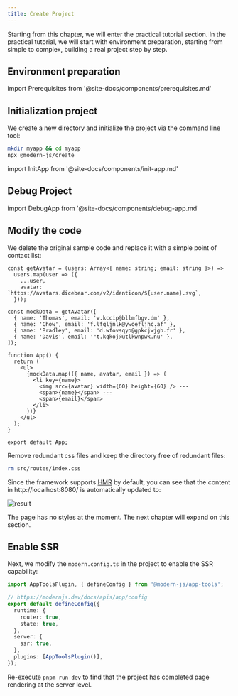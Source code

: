 ```yaml
---
title: Create Project
---
```


Starting from this chapter, we will enter the practical tutorial section. In the practical tutorial, we will start with environment preparation, starting from simple to complex, building a real project step by step.

## Environment preparation

import Prerequisites from '@site-docs/components/prerequisites.md'

<Prerequisites />

## Initialization project

We create a new directory and initialize the project via the command line tool:

```bash
mkdir myapp && cd myapp
npx @modern-js/create
```

import InitApp from '@site-docs/components/init-app.md'

<InitApp />

## Debug Project

import DebugApp from '@site-docs/components/debug-app.md'

<DebugApp />

## Modify the code

We delete the original sample code and replace it with a simple point of contact list:

```tsx title="src/routes/page.tsx"
const getAvatar = (users: Array<{ name: string; email: string }>) =>
  users.map(user => ({
    ...user,
    avatar: `https://avatars.dicebear.com/v2/identicon/${user.name}.svg`,
  }));

const mockData = getAvatar([
  { name: 'Thomas', email: 'w.kccip@bllmfbgv.dm' },
  { name: 'Chow', email: 'f.lfqljnlk@ywoefljhc.af' },
  { name: 'Bradley', email: 'd.wfovsqyo@gpkcjwjgb.fr' },
  { name: 'Davis', email: '"t.kqkoj@utlkwnpwk.nu' },
]);

function App() {
  return (
    <ul>
      {mockData.map(({ name, avatar, email }) => (
        <li key={name}>
          <img src={avatar} width={60} height={60} /> ---
          <span>{name}</span> ---
          <span>{email}</span>
        </li>
      ))}
    </ul>
  );
}

export default App;
```

Remove redundant css files and keep the directory free of redundant files:

```bash
rm src/routes/index.css
```

Since the framework supports [HMR](https://webpack.js.org/concepts/hot-module-replacement/) by default, you can see that the content in http://localhost:8080/ is automatically updated to:

![result](https://lf3-static.bytednsdoc.com/obj/eden-cn/zq-uylkvt/ljhwZthlaukjlkulzlp/screenshot-20221214-141909.png)

The page has no styles at the moment. The next chapter will expand on this section.

## Enable SSR

Next, we modify the `modern.config.ts` in the project to enable the SSR capability:

```ts
import AppToolsPlugin, { defineConfig } from '@modern-js/app-tools';

// https://modernjs.dev/docs/apis/app/config
export default defineConfig({
  runtime: {
    router: true,
    state: true,
  },
  server: {
    ssr: true,
  },
  plugins: [AppToolsPlugin()],
});
```

Re-execute `pnpm run dev` to find that the project has completed page rendering at the server level.
